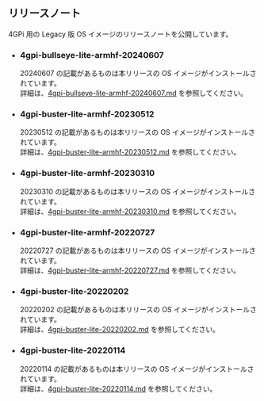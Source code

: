 ## リリースノート
4GPi 用の Legacy 版 OS イメージのリリースノートを公開しています。

* ### 4gpi-bullseye-lite-armhf-20240607
  20240607 の記載があるものは本リリースの OS イメージがインストールされています。  
  詳細は、[4gpi-bullseye-lite-armhf-20240607.md](./4gpi-bullseye-lite-armhf-20240607.md) を参照してください。

* ### 4gpi-buster-lite-armhf-20230512
  20230512 の記載があるものは本リリースの OS イメージがインストールされています。  
  詳細は、[4gpi-buster-lite-armhf-20230512.md](./4gpi-buster-lite-armhf-20230512.md) を参照してください。

* ### 4gpi-buster-lite-armhf-20230310
  20230310 の記載があるものは本リリースの OS イメージがインストールされています。  
  詳細は、[4gpi-buster-lite-armhf-20230310.md](./4gpi-buster-lite-armhf-20230310.md) を参照してください。

* ### 4gpi-buster-lite-armhf-20220727
  20220727 の記載があるものは本リリースの OS イメージがインストールされています。  
  詳細は、[4gpi-buster-lite-armhf-20220727.md](./4gpi-buster-lite-armhf-20220727.md) を参照してください。

* ### 4gpi-buster-lite-20220202
  20220202 の記載があるものは本リリースの OS イメージがインストールされています。  
  詳細は、[4gpi-buster-lite-20220202.md](./4gpi-buster-lite-20220202.md) を参照してください。

* ### 4gpi-buster-lite-20220114
  20220114 の記載があるものは本リリースの OS イメージがインストールされています。  
  詳細は、[4gpi-buster-lite-20220114.md](./4gpi-buster-lite-20220114.md) を参照してください。

